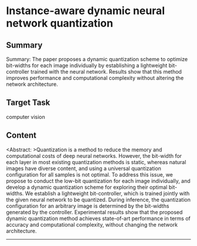 # Instance-aware dynamic neural network quantization

## Summary

Summary: The paper proposes a dynamic quantization scheme to optimize bit-widths for each image individually by establishing a lightweight bit-controller trained with the neural network. Results show that this method improves performance and computational complexity without altering the network architecture.


## Target Task

computer vision

## Content

<Abstract: >Quantization is a method to reduce the memory and computational costs of deep neural networks. However, the bit-width for each layer in most existing quantization methods is static, whereas natural images have diverse content, and using a universal quantization configuration for all samples is not optimal. To address this issue, we propose to conduct the low-bit quantization for each image individually, and develop a dynamic quantization scheme for exploring their optimal bit-widths. We establish a lightweight bit-controller, which is trained jointly with the given neural network to be quantized. During inference, the quantization configuration for an arbitrary image is determined by the bit-widths generated by the controller. Experimental results show that the proposed dynamic quantization method achieves state-of-art performance in terms of accuracy and computational complexity, without changing the network architecture.



---

